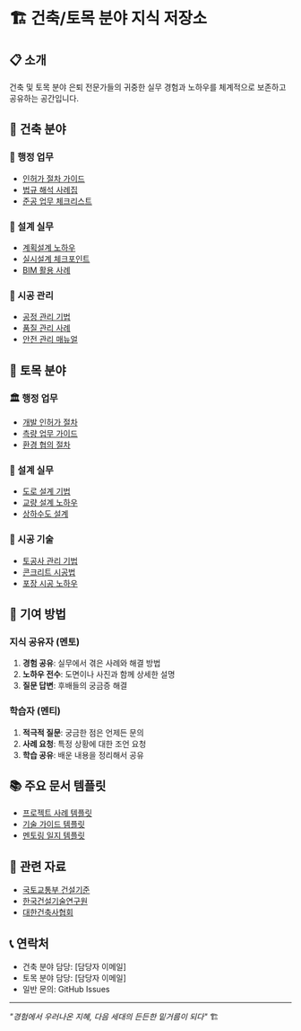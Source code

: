# 🏗️ 건축/토목 분야 지식 저장소

## 📋 소개
건축 및 토목 분야 은퇴 전문가들의 귀중한 실무 경험과 노하우를 체계적으로 보존하고 공유하는 공간입니다.

## 🏢 건축 분야

### 📁 행정 업무
- [인허가 절차 가이드](./architecture/admin/)
- [법규 해석 사례집](./architecture/admin/)
- [준공 업무 체크리스트](./architecture/admin/)

### 📐 설계 실무
- [계획설계 노하우](./architecture/design/)
- [실시설계 체크포인트](./architecture/design/)
- [BIM 활용 사례](./architecture/design/)

### 🔨 시공 관리
- [공정 관리 기법](./architecture/construction/)
- [품질 관리 사례](./architecture/construction/)
- [안전 관리 매뉴얼](./architecture/construction/)

## 🚧 토목 분야

### 🏛️ 행정 업무
- [개발 인허가 절차](./civil/admin/)
- [측량 업무 가이드](./civil/admin/)
- [환경 협의 절차](./civil/admin/)

### 📏 설계 실무
- [도로 설계 기법](./civil/design/)
- [교량 설계 노하우](./civil/design/)
- [상하수도 설계](./civil/design/)

### 🚧 시공 기술
- [토공사 관리 기법](./civil/construction/)
- [콘크리트 시공법](./civil/construction/)
- [포장 시공 노하우](./civil/construction/)

## 👥 기여 방법

### 지식 공유자 (멘토)
1. **경험 공유**: 실무에서 겪은 사례와 해결 방법
2. **노하우 전수**: 도면이나 사진과 함께 상세한 설명
3. **질문 답변**: 후배들의 궁금증 해결

### 학습자 (멘티)
1. **적극적 질문**: 궁금한 점은 언제든 문의
2. **사례 요청**: 특정 상황에 대한 조언 요청
3. **학습 공유**: 배운 내용을 정리해서 공유

## 📚 주요 문서 템플릿
- [프로젝트 사례 템플릿](../../templates/project-case.md)
- [기술 가이드 템플릿](../../templates/technical-guide.md)
- [멘토링 일지 템플릿](../../templates/mentoring-log.md)

## 🔗 관련 자료
- [국토교통부 건설기준](https://www.kcsc.re.kr/)
- [한국건설기술연구원](https://www.kict.re.kr/)
- [대한건축사협회](https://www.kira.or.kr/)

## 📞 연락처
- 건축 분야 담당: [담당자 이메일]
- 토목 분야 담당: [담당자 이메일]
- 일반 문의: GitHub Issues

---
*"경험에서 우러나온 지혜, 다음 세대의 든든한 밑거름이 되다"* 🏗️
